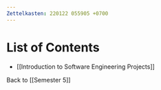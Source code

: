 ```yaml
---
Zettelkasten: 220122 055905 +0700
---
```

# List of Contents
* [[Introduction to Software Engineering Projects]]

Back to [[Semester 5]]